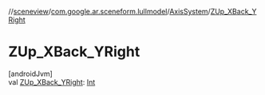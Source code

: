//[sceneview](../../../index.md)/[com.google.ar.sceneform.lullmodel](../index.md)/[AxisSystem](index.md)/[ZUp_XBack_YRight](-z-up_-x-back_-y-right.md)

# ZUp_XBack_YRight

[androidJvm]\
val [ZUp_XBack_YRight](-z-up_-x-back_-y-right.md): [Int](https://kotlinlang.org/api/latest/jvm/stdlib/kotlin/-int/index.html)
